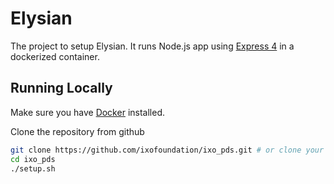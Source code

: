 # Elysian

The project to setup Elysian.  It runs Node.js app using [Express 4](http://expressjs.com/) in a dockerized container.

## Running Locally

Make sure you have [Docker](https://docker.com/) installed.

Clone the repository from github
```sh
git clone https://github.com/ixofoundation/ixo_pds.git # or clone your own fork
cd ixo_pds
./setup.sh
```
